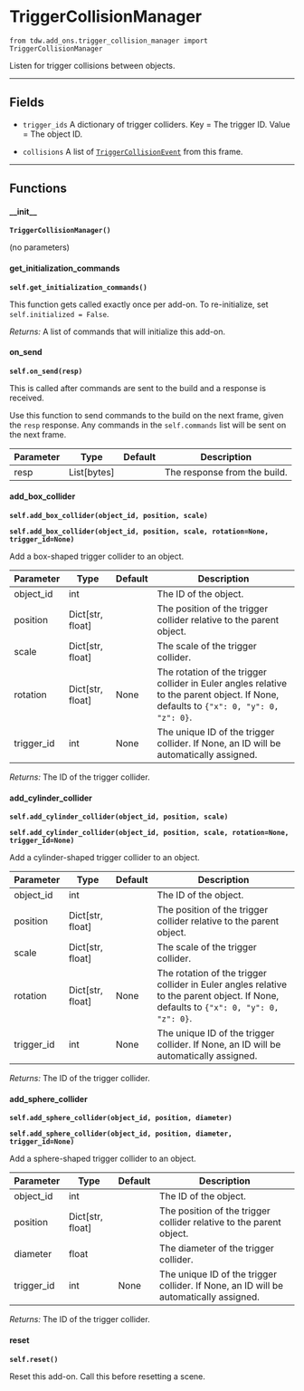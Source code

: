 # TriggerCollisionManager

`from tdw.add_ons.trigger_collision_manager import TriggerCollisionManager`

Listen for trigger collisions between objects.

***

## Fields

- `trigger_ids` A dictionary of trigger colliders. Key = The trigger ID. Value = The object ID.

- `collisions` A list of [`TriggerCollisionEvent`](../collision_data/trigger_collision_event.md) from this frame.

***

## Functions

#### \_\_init\_\_

**`TriggerCollisionManager()`**

(no parameters)

#### get_initialization_commands

**`self.get_initialization_commands()`**

This function gets called exactly once per add-on. To re-initialize, set `self.initialized = False`.

_Returns:_  A list of commands that will initialize this add-on.

#### on_send

**`self.on_send(resp)`**

This is called after commands are sent to the build and a response is received.

Use this function to send commands to the build on the next frame, given the `resp` response.
Any commands in the `self.commands` list will be sent on the next frame.

| Parameter | Type | Default | Description |
| --- | --- | --- | --- |
| resp |  List[bytes] |  | The response from the build. |

#### add_box_collider

**`self.add_box_collider(object_id, position, scale)`**

**`self.add_box_collider(object_id, position, scale, rotation=None, trigger_id=None)`**

Add a box-shaped trigger collider to an object.


| Parameter | Type | Default | Description |
| --- | --- | --- | --- |
| object_id |  int |  | The ID of the object. |
| position |  Dict[str, float] |  | The position of the trigger collider relative to the parent object. |
| scale |  Dict[str, float] |  | The scale of the trigger collider. |
| rotation |  Dict[str, float] | None | The rotation of the trigger collider in Euler angles relative to the parent object. If None, defaults to `{"x": 0, "y": 0, "z": 0}`. |
| trigger_id |  int  | None | The unique ID of the trigger collider. If None, an ID will be automatically assigned. |

_Returns:_  The ID of the trigger collider.

#### add_cylinder_collider

**`self.add_cylinder_collider(object_id, position, scale)`**

**`self.add_cylinder_collider(object_id, position, scale, rotation=None, trigger_id=None)`**

Add a cylinder-shaped trigger collider to an object.


| Parameter | Type | Default | Description |
| --- | --- | --- | --- |
| object_id |  int |  | The ID of the object. |
| position |  Dict[str, float] |  | The position of the trigger collider relative to the parent object. |
| scale |  Dict[str, float] |  | The scale of the trigger collider. |
| rotation |  Dict[str, float] | None | The rotation of the trigger collider in Euler angles relative to the parent object. If None, defaults to `{"x": 0, "y": 0, "z": 0}`. |
| trigger_id |  int  | None | The unique ID of the trigger collider. If None, an ID will be automatically assigned. |

_Returns:_  The ID of the trigger collider.

#### add_sphere_collider

**`self.add_sphere_collider(object_id, position, diameter)`**

**`self.add_sphere_collider(object_id, position, diameter, trigger_id=None)`**

Add a sphere-shaped trigger collider to an object.


| Parameter | Type | Default | Description |
| --- | --- | --- | --- |
| object_id |  int |  | The ID of the object. |
| position |  Dict[str, float] |  | The position of the trigger collider relative to the parent object. |
| diameter |  float |  | The diameter of the trigger collider. |
| trigger_id |  int  | None | The unique ID of the trigger collider. If None, an ID will be automatically assigned. |

_Returns:_  The ID of the trigger collider.

#### reset

**`self.reset()`**

Reset this add-on. Call this before resetting a scene.

